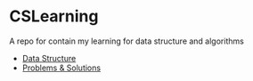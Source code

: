# CSLearning
A repo for contain my learning for data structure and algorithms

 - [Data Structure](data_structure/)
 - [Problems & Solutions](problems/) 
